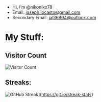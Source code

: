- Hi, I’m @nikoniko78
- Email: joseph.locasto@gmail.com
- Secondary Email: jal36804@outlook.com

# My Stuff:
## Visitor Count
  ![Visitor Count](https://profile-counter.glitch.me/{nikoniko78}/count.svg)
## Streaks:  
![GitHub Streak](https://github-readme-streak-stats.herokuapp.com?user=nikoniko78&theme=default)](https://git.io/streak-stats)



<!---
nikoniko78/nikoniko78 is a ✨ special ✨ repository because its `README.md` (this file) appears on your GitHub profile.
You can click the Preview link to take a look at your changes.
--->
